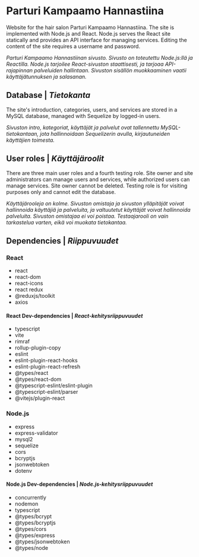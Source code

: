 # Parturi Kampaamo Hannastiina

Website for the hair salon Parturi Kampaamo Hannastiina. The site is implemented with Node.js and React. Node.js serves the React site statically and provides an API interface for managing services. Editing the content of the site requires a username and password.

_Parturi Kampaamo Hannastiinan sivusto. Sivusto on toteutettu Node.js:llä ja Reactilla. Node.js tarjoilee React-sivuston staattisesti, ja tarjoaa API-rajapinnan palveluiden hallintaan. Sivuston sisällön muokkaaminen vaatii käyttäjätunnuksen ja salasanan._

## Database | _Tietokanta_

The site's introduction, categories, users, and services are stored in a MySQL database, managed with Sequelize by logged-in users.

_Sivuston intro, kategoriat, käyttäjät ja palvelut ovat tallennettu MySQL-tietokantaan, jota hallinnoidaan Sequelizerin avulla, kirjautuneiden käyttäjien toimesta._

## User roles | _Käyttäjäroolit_

There are three main user roles and a fourth testing role. Site owner and site administrators can manage users and services, while authorized users can manage services. Site owner cannot be deleted. Testing role is for visiting purposes only and cannot edit the database.

_Käyttäjärooleja on kolme. Sivuston omistaja ja sivuston ylläpitäjät voivat hallinnoida käyttäjiä ja palveluita, ja valtuutetut käyttäjät voivat hallinnoida palveluita. Sivuston omistajaa ei voi poistaa. Testaajarooli on vain tarkastelua varten, eikä voi muokata tietokantaa._

## Dependencies | _Riippuvuudet_

### React

- react
- react-dom
- react-icons
- react redux
- @reduxjs/toolkit
- axios

#### React Dev-dependencies | _React-kehitysriippuvuudet_

- typescript
- vite
- rimraf
- rollup-plugin-copy
- eslint
- eslint-plugin-react-hooks
- eslint-plugin-react-refresh
- @types/react
- @types/react-dom
- @typescript-eslint/eslint-plugin
- @typescript-eslint/parser
- @vitejs/plugin-react

### Node.js

- express
- express-validator
- mysql2
- sequelize
- cors
- bcryptjs
- jsonwebtoken
- dotenv

#### Node.js Dev-dependencies | _Node.js-kehitysriippuvuudet_

- concurrently
- nodemon
- typescript
- @types/bcrypt
- @types/bcryptjs
- @types/cors
- @types/express
- @types/jsonwebtoken
- @types/node
